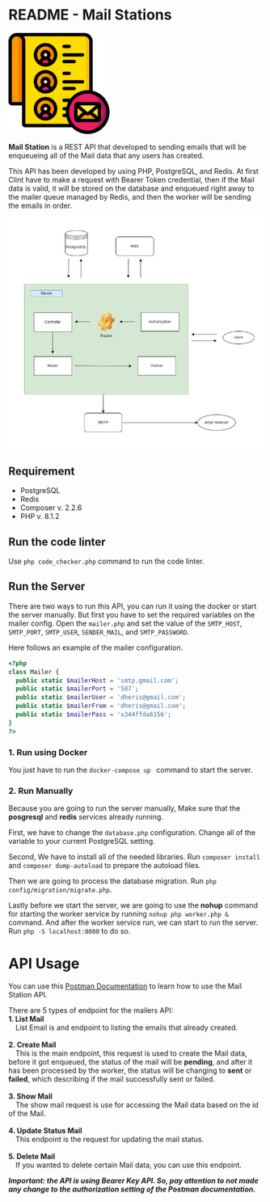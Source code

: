 # README - Mail Stations
<img src="./images/mail.png" width="200" />

**Mail Station** is a REST API that developed to sending emails that will be enqueueing all  of the Mail data that any users has created.

This API has been developed by using PHP, PostgreSQL, and Redis. At first Clint have to make a request with Bearer Token credential, then if the Mail data is valid, it will be stored on the database and enqueued right away to the mailer queue managed by Redis, and then the worker will be sending the emails in order.

<img src="./images/design.png" width="800" />

## Requirement
  - PostgreSQL
  - Redis
  - Composer v. 2.2.6
  - PHP v. 8.1.2


## Run the code linter
Use ```php code_checker.php``` command to run the code linter.

## Run the Server
There are two ways to run this API, you can run it using the docker or start the server manually. But first you have to set the required variables on the mailer config. Open the ```mailer.php``` and set the value of the ```SMTP_HOST```, ```SMTP_PORT```, ```SMTP_USER```, ```SENDER_MAIL```, and ```SMTP_PASSWORD```.

Here follows an example of the mailer configuration.
```php
<?php
class Mailer {
  public static $mailerHost = 'smtp.gmail.com';
  public static $mailerPort = '587';
  public static $mailerUser = 'dheris@gmail.com';
  public static $mailerFrom = 'dheris@gmail.com';
  public static $mailerPass = 'x344ffda6156';
}
?>
```

### 1. Run using Docker
You just have to run the ```docker-compose up ``` command to start the server.

### 2. Run Manually
Because you are going to run the server manually, Make sure that the **posgresql** and **redis** services already running.

First, we have to change the ```database.php``` configuration. Change all of the variable to your current PostgreSQL setting.

Second, We have to install all of the needed libraries. Run ```composer install``` and ```composer dump-autoload``` to prepare the autoload files.

Then we are going to process the database migration. Run ```php config/migration/migrate.php```.

Lastly before we start the server, we are going to use the **nohup** command for starting the worker service by running ```nohup php worker.php &``` command. And after the worker service run, we can start to run the server. Run ```php -S localhost:8000``` to do so.

# API Usage
You can use this [Postman Documentation](https://www.postman.com/planetary-desert-155889/workspace/mail-stations/collection/18529314-fb82c898-a18a-4838-8a6b-3bb59fb1ceb7?action=share&creator=18529314&active-environment=18529314-131bdcfb-9ce3-48ca-bb25-72da2edc1294) to learn how to use the Mail Station API.

There are 5 types of endpoint for the mailers API:
<br>
**1. List Mail**
<br>
  &emsp;List Email is and endpoint to listing the emails that already created.
<br>
<br>
**2. Create Mail**
<br>
  &emsp;This is the main endpoint, this request is used to create the Mail data, before it got enqueued, the status of the mail will be **pending**, and after it has been processed by the worker, the status will be changing to **sent** or **failed**, which describing if the mail successfully sent or failed.
<br>
<br>
**3. Show Mail**
<br>
  &emsp;The show mail request is use for accessing the Mail data based on the id of the Mail.
<br>
<br>
**4. Update Status Mail**
<br>
  &emsp;This endpoint is the request for updating the mail status.
<br>
<br>
**5. Delete Mail**
<br>
  &emsp;If you wanted to delete certain Mail data, you can use this endpoint.

***Important: the API is using Bearer Key API. So, pay attention to not made any change to the authorization setting of the Postman documentation.***